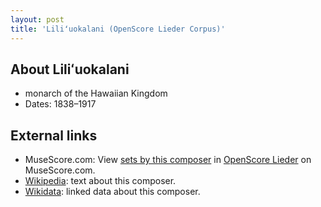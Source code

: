```yaml
---
layout: post
title: 'Liliʻuokalani (OpenScore Lieder Corpus)'
---
```


## About Liliʻuokalani

- monarch of the Hawaiian Kingdom
- Dates: 1838–1917

## External links

- MuseScore.com: View [sets by this composer] in [OpenScore Lieder] on MuseScore.com.
- [Wikipedia]: text about this composer.
- [Wikidata]: linked data about this composer.

[Wikipedia]: https://en.wikipedia.org/wiki/Liliʻuokalani
[Wikidata]: https://www.wikidata.org/wiki/Q107288
[sets by this composer]: https://musescore.com/openscore-lieder-corpus/sets?order=title&text=Liliuokalani,+Queen
[OpenScore Lieder]: https://musescore.com/openscore-lieder-corpus

